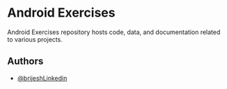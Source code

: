 
# Android Exercises

Android Exercises repository hosts code, data, and documentation related to various projects.








## Authors

- [@brijeshLinkedin](https://www.linkedin.com/in/brijesh6063/)

